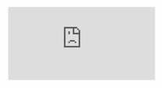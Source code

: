[![\ \subsubsection{Pinia store} \ A pinia store a globális változók használatára, illetve globális állapotkezelésre használatos, itt fogok olyan változókat és függvényeket definiálni, melyeket az alkalmazás számos komponensében alkalmazok. Ezzel elkerülhető a duplikálás, illetve segíti az alkalmazás betöltésekor párhuzamosan inicializálandó változók létrehozását, amelyekre csak bizonyos helyeken lesz szükség, ezzel csökkentve a töltőképernyők idejét és javítva a felhasználói élményt. \ \begin{itemize} \     \item Változók \     \begin{itemize} \         \item $language$: A $Language$ nevű enum típus segítségével számontartja az aktuálisan választott nyelvet. \         \item $languageDict$: Egy szótár típus, mely előre definiált változókból kiválasztja az aktuális nyelvnek megfelelőt és tárolja. \         \item $model$: A Pythonban létrehozott és betanított neuronhálót tartalmazza. \         \item $modelPath$: A betöltendő neuronháló modell elérési útvonala. \         \item $loading$: Igaz, ha egy párhuzamos folyamat még éppen fut. \         \item $hunFlag$: A magyar zászló képének elérési útvonala. \         \item $engFlag$: Az Egyesült Királyság zászlaja képének elérési útvonala. \         \item $actualFlag$: Az aktuális nyelvhez tartozó zászló képének elérési útvonala. \     \end{itemize} \     \item Függvények \     \begin{itemize} \         \item $initializeStore$: Aszinkron függvény, betölti a neuronháló modellt a $model$ változóba. \         \item $changeLanguage$: Megváltoztatja az aktuális nyelvet. \         \item $getLanguageDictItem$: Az adott paraméterhez tartozó szöveget kiszedi a $languageDict$ szótárból. \         \item $startLoading$ és $endLoading$: A $loading$ flaget szabályozzák. \     \end{itemize} \ \end{itemize} \  \ \subsubsection{usePlay} \ Úgynevezett composable függvény, amely olyan funkcionalitásokat foglal magába, melyeket több helyen is lehet alkalmazni, de nem globálisan, hanem mindig külön példányként. Ez a composable egy kapcsolatot teremt a $FreePlay.vue$, $NormalPlayGame.vue$ és a $DrawingPalette.vue$ komponensek között. Paraméterként a dependency injection elvnek megfelelően a $store$ változót kapja meg. \ \begin{itemize} \     \item Változók \     \begin{itemize} \         \item $predId$: Az aktuális becslés azonosítója. \         \item $prediction$: A $predId$ - hoz tartozó szöveges megjelenítése a $getNameById$ segítő függvény alkalmazásával. \         \item $drawingPalette$: A $DrawingPalette.vue$ komponens referenciája. \         \item $predict$: Elvégzi a becslést. \     \end{itemize} \ \end{itemize} \  \ \subsubsection{App.vue} \ Az alkalmazás fő komponense, jelen alkalmazásban csak egy $RouterView$ komponenst tartalmaz, ami az útvonal alapján dinamikusan fogja lerendelni az alkomponenseket. \  \ \subsubsection{ProfileCreator.vue} \ A $/profilecreator$ útvonalon érhető el, a felhasználó itt tudja megadni a felhasználónevét, majd tovább menni a következő oldalakra. Tartalmaz egy $InputText$ és egy $Button$ Primevue komponenset, előbbi egy bemeneti mezőt tartalmaz, ahova a felhasználó írni tud, utóbbi pedig elmenti a felhasználó által beírt nevet. Emellett tartalmaz egy zászlót, amellyel a nyelvet lehet átállítani. \ \begin{itemize} \     \item Változók \     \begin{itemize} \         \item $playerName$: Itt fog eltárolódni a felhasználó által beírt szöveg, össze van kötve az $InputText$ komponenssel. \         \item $valid$: Ez fogja jelezni, hogy a felhasználó érvényes nevet adott - e meg és lehet - e tovább navigálni. \         \item $isError$: Jelzi, hogy érvénytelen szöveg van megadva, különbség a $valid$ változó között, hogy ez csak akkor igaz, ha hiba van a szövegben. \         \item $store$: HIVATKOZÁS \     \end{itemize} \     \item Függvények \     \begin{itemize} \         \item $checkErrors$: Leellenőrzi, hogy érvényes nevet adott - e meg a felhasználó, ennek függvényében állítja be a $valid$ és $isError$ változókat. \         \item $submit$: Elmenti a $playerName$ változó tartalmát a böngésző localstorage tárhelyében, a $userNameToken$ változóban, illetve tovább navigál a következő oldalra, nézve, hogy a felhasználó teljesítette - e már az oktatást. \     \end{itemize} \ \end{itemize} \  \ \subsubsection{Tutorial.vue} \ Az oktató oldal komponense, az oktatás fő logikáját az $Owl.vue$ komponensben (HIVATKOZÁS) valósítottam meg, viszont itt a külső segítségek fognak megjelenni, mint például a $NavigationBar.vue$ (HIVATKOZÁS) és $DrawingPalette.vue$ (HIVATKOZÁS) komponensek, de itt lehet kihagyni is az oktatást egy gomb segítségével. \ \begin{itemize} \     \item Változók \     \begin{itemize} \         \item $owl$: Az $Owl.vue$ komponens referenciája. \         \item $store$: HIVATKOZÁS \     \end{itemize} \     \item Függvények \     \begin{itemize} \         \item $onEnd$: Az $owl$ változó $end$ eseményének kezelésére használatos függvény, amely elmenti a böngésző localstorage tárhelyében egy $tutorialDoneToken$ változóban, hogy a felhasználó teljesítette az oktatást, majd a kezdőlapra navigál. \     \end{itemize} \ \end{itemize} \  \ \subsubsection{Home.vue} \ Ez a komponens az alkalmazás kezdőoldalát teszi ki, amely csak navigálási célt szolgál. Tovább tudunk haladni a $FreePlay.vue$, $NormalPlay.vue$, illetve a $Tutorial.vue$ komponensek oldalára, illetve a nyelvet tudjuk változtatni. \  \ \subsubsection{Main.vue} \ A $FreePlay.vue$ és $NormalPlay.vue$ komponensek befoglaló komponense, egy $RouterView$ segítségével dinamikusan renderelődnek le, illetve a $NavigationBar.vue$ elemet mindkét komponenshez hozzácsatolja. Mindezek mellett, amennyiben a $store$ még nem fejezte be az inicializálást, akkor egy $ProgressSpinner$ Primevue komponens fog megjelenni, mint töltőképernyő. \  \ \subsubsection{NormalPlay.vue} \ A normál játék menüje, ahol a felhasználó beírhatja, hogy mennyi szót szeretne kapni a programtól a játék során. Egy $Dialog$ komponens magába foglalja a szám mezőt, illetve az elindító gombot. Amikor a játék befejeződött, ez a komponens fog kapni róla értesítést. \ \begin{itemize} \     \item Változók \     \begin{itemize} \         \item $inMenu$: Jelzi, hogy éppen a menüben van a felhasználó, vagy éppen a játékban. \         \item $categoryNumber$: A választott kategóriák száma. \     \end{itemize} \     \item Függvények \     \begin{itemize} \         \item $start$: Elindítja a játékot, ezzel az $inMenu$ változót hamisra kapcsolja. \         \item $onRestart$: A $NormalPlayGame.vue$ komponens $restart$ esemény kezelésére szolgáló függvény, mely újraindítja a játékot lehetőséget adva a kategóriák számának újboli megadására. \     \end{itemize} \ \end{itemize} \  \ \subsubsection{FreePlay.vue} \ A szabad játék komponense, ami csak a $DrawingPalette.vue$ rajzfelület komponenssel fog kommunikálni, illetve segítségül hívja a $usePlay$ composable függvényt, melyben minden szükséges funkcionalitás definiálva van, amely ennek a komponensnek a működéséhez szükséges. \  \ \subsubsection{Owl.vue} \ A $Tutorial.vue$ komponensben a bagoly szereplő beszédpanelét valósítja meg. Kettő publikus változóval és egy $end$ eseménnyel fog tudni kommunikálni a szülőkomponenssel az aktuális halad állapotával kapcsolatban. A beszédbuborék egy képre és egy szövegdobozra épül, amely a szöveg folyamatos "gepelését" szimulálja, így növelve az interaktivitást és a felhasználói élményt. \  \ \begin{itemize} \     \item Változók \     \begin{itemize} \         \item $texts$: A megjelenítendő szövegek tömbje. \         \item $typedText$: Az aktuálisan megjelenített szöveg, amely karakterről karakterre épül fel. \         \item $typingSpeed$: A szimulált gépelés sebessége (milliszekundum/karakter). \         \item $typingInterval$: Az időzítő az automatikus szövegírás szimulációjához. \         \item $textIndex$: Az aktuálisan megjelenítendő szöveg indexe a $texts$ tömbben. \         \item $actualFullText$: Az aktuálisan teljesen megjelenítendő szöveg. \         \item $chatBubble$: A beszédbuborék HTML elemének referenciája. \         \item $fullText$: Jelzi, hogy a jelenlegi szöveg teljes egészében megjelenítésre került-e. \         \item $displayActionBar$: Jelzi, hogy megjelenjen-e az akció sáv. \         \item $displayDrawingPalette$: Jelzi, hogy megjelenjen-e a rajzolófelület. \     \end{itemize} \     \item Függvények \     \begin{itemize} \         \item $typeText$: Kezdeményezi a szöveg "gépelését" az aktuális indexű szöveggel. \         \item $showFullText$: Azonnal megjeleníti a jelenlegi szöveg teljes tartalmát, megszakítva a fokozatos megjelenítést. \         \item $onClick$: Ha a teljes szöveg már megjelenítésre került, továbblép a következő szövegre, vagy ha még nem, akkor azonnal megjeleníti a teljes szöveget. \         \item $scrollToBottom$: A beszédbuborék tartalmának görgetése az aljára. \         \item $shouldScroll$: Eldönti, hogy szükséges-e a tartalom aljára görgetni. \     \end{itemize} \ \end{itemize} \  \ \subsubsection{NormalPlayGame.vue} \ \subsubsection{NavigationBar.vue} \ Ez a komponens a navigációs sávot valósítja meg, amely lehetővé teszi a felhasználók számára, hogy gyorsan és egyszerűen navigáljanak az alkalmazás különböző részei között. A navigációs sáv tartalmazza a felhasználó nevét, valamint a nyelvváltáshoz szükséges zászló ikont. A komponens a $Menubar$ Primevue komponenst használja az elemek megjelenítésére. A navigációs gombok mellett elérhető a szavak listája, ami egy párbeszédpanelt nyit meg, amely megjeleníti az elérhető kategóriákat. \ \begin{itemize} \     \item Változók \     \begin{itemize} \         \item $items$: A menüpontokat tartalmazó tömb, amely a navigációs sávban jelenik meg. Ez a tömb dinamikusan frissül a store állapotától függően. \         \item $isCategoriesDialogOpen$: Jelzi, hogy a kategóriák párbeszédpanelje meg van-e nyitva. \         \item $gridCols$: Meghatározza a kategóriák megjelenítéséhez használt grid oszlopainak számát a kijelző méretétől függően. \         \item $getUserName$: Kiolvassa a böngésző localstorage tárhelyéből a felhasználó megadott nevét. \     \end{itemize} \ \end{itemize} \ \subsubsection{DrawingPalette.vue} \ Ez a komponens egy rajztáblát valósít meg, amely lehetővé teszi a felhasználók számára, hogy rajzoljanak a képernyőn egy adott területen belül, illetve rajzeszközöket válasszanak egy $CustomDock.vue$ dokkoló panelből. \  \ \begin{itemize} \     \item Változók \     \begin{itemize} \         \item $canvas$: A rajztábla HTML canvas elemének referenciája. \         \item $ctx$: A canvas elem 2D rajzolási kontextusa. \         \item $drawing$: Jelzi, hogy a felhasználó éppen rajzol-e. \         \item $mode$: A rajzolási mód állapotát jelzi (igaz a rajzolásra, hamis a törlésre). \     \end{itemize} \     \item Függvények \     \begin{itemize} \         \item $predict$: Feldolgozza a $canvas$-ban készített rajzot, majd feldolgozza azt, amit a $store$-ban tárolt $model$ változónak átad, majd visszakapja a becslést. \         \item $clear$: Törli a rajztábla teljes tartalmát. \         \item $startDrawing$: A rajzolási folyamat kezdetét jelző függvény. \         \item $stopDrawing$: A rajzolási folyamat leállításához használt függvény. \         \item $draw$: Rajzolást végző függvény, amely követi az egér/érintés mozgását. \         \item $onModeChanged$: A rajzolási mód változásakor meghívódó függvény, amely lehetővé teszi a felhasználó számára, hogy váltson a rajzolás és a törlés között. \     \end{itemize} \ \end{itemize} \  \ \subsubsection{CustomDock.vue} \  \ \subsection{Neuronháló tesztelés DNF} \  \ \subsection{Webes felület tesztelés DNF}](<https://latex.codecogs.com/svg.latex?%5C%5C%20%5Csubsubsection%7BPinia%20store%7D%20%5C%5C%20A%20pinia%20store%20a%20glob%C3%A1lis%20v%C3%A1ltoz%C3%B3k%20haszn%C3%A1lat%C3%A1ra%2C%20illetve%20glob%C3%A1lis%20%C3%A1llapotkezel%C3%A9sre%20haszn%C3%A1latos%2C%20itt%20fogok%20olyan%20v%C3%A1ltoz%C3%B3kat%20%C3%A9s%20f%C3%BCggv%C3%A9nyeket%20defini%C3%A1lni%2C%20melyeket%20az%20alkalmaz%C3%A1s%20sz%C3%A1mos%20komponens%C3%A9ben%20alkalmazok.%20Ezzel%20elker%C3%BClhet%C5%91%20a%20duplik%C3%A1l%C3%A1s%2C%20illetve%20seg%C3%ADti%20az%20alkalmaz%C3%A1s%20bet%C3%B6lt%C3%A9sekor%20p%C3%A1rhuzamosan%20inicializ%C3%A1land%C3%B3%20v%C3%A1ltoz%C3%B3k%20l%C3%A9trehoz%C3%A1s%C3%A1t%2C%20amelyekre%20csak%20bizonyos%20helyeken%20lesz%20sz%C3%BCks%C3%A9g%2C%20ezzel%20cs%C3%B6kkentve%20a%20t%C3%B6lt%C5%91k%C3%A9perny%C5%91k%20idej%C3%A9t%20%C3%A9s%20jav%C3%ADtva%20a%20felhaszn%C3%A1l%C3%B3i%20%C3%A9lm%C3%A9nyt.%20%5C%5C%20%5Cbegin%7Bitemize%7D%20%5C%5C%20%20%20%20%20%5Citem%20V%C3%A1ltoz%C3%B3k%20%5C%5C%20%20%20%20%20%5Cbegin%7Bitemize%7D%20%5C%5C%20%20%20%20%20%20%20%20%20%5Citem%20%24language%24%3A%20A%20%24Language%24%20nev%C5%B1%20enum%20t%C3%ADpus%20seg%C3%ADts%C3%A9g%C3%A9vel%20sz%C3%A1montartja%20az%20aktu%C3%A1lisan%20v%C3%A1lasztott%20nyelvet.%20%5C%5C%20%20%20%20%20%20%20%20%20%5Citem%20%24languageDict%24%3A%20Egy%20sz%C3%B3t%C3%A1r%20t%C3%ADpus%2C%20mely%20el%C5%91re%20defini%C3%A1lt%20v%C3%A1ltoz%C3%B3kb%C3%B3l%20kiv%C3%A1lasztja%20az%20aktu%C3%A1lis%20nyelvnek%20megfelel%C5%91t%20%C3%A9s%20t%C3%A1rolja.%20%5C%5C%20%20%20%20%20%20%20%20%20%5Citem%20%24model%24%3A%20A%20Pythonban%20l%C3%A9trehozott%20%C3%A9s%20betan%C3%ADtott%20neuronh%C3%A1l%C3%B3t%20tartalmazza.%20%5C%5C%20%20%20%20%20%20%20%20%20%5Citem%20%24modelPath%24%3A%20A%20bet%C3%B6ltend%C5%91%20neuronh%C3%A1l%C3%B3%20modell%20el%C3%A9r%C3%A9si%20%C3%BAtvonala.%20%5C%5C%20%20%20%20%20%20%20%20%20%5Citem%20%24loading%24%3A%20Igaz%2C%20ha%20egy%20p%C3%A1rhuzamos%20folyamat%20m%C3%A9g%20%C3%A9ppen%20fut.%20%5C%5C%20%20%20%20%20%20%20%20%20%5Citem%20%24hunFlag%24%3A%20A%20magyar%20z%C3%A1szl%C3%B3%20k%C3%A9p%C3%A9nek%20el%C3%A9r%C3%A9si%20%C3%BAtvonala.%20%5C%5C%20%20%20%20%20%20%20%20%20%5Citem%20%24engFlag%24%3A%20Az%20Egyes%C3%BClt%20Kir%C3%A1lys%C3%A1g%20z%C3%A1szlaja%20k%C3%A9p%C3%A9nek%20el%C3%A9r%C3%A9si%20%C3%BAtvonala.%20%5C%5C%20%20%20%20%20%20%20%20%20%5Citem%20%24actualFlag%24%3A%20Az%20aktu%C3%A1lis%20nyelvhez%20tartoz%C3%B3%20z%C3%A1szl%C3%B3%20k%C3%A9p%C3%A9nek%20el%C3%A9r%C3%A9si%20%C3%BAtvonala.%20%5C%5C%20%20%20%20%20%5Cend%7Bitemize%7D%20%5C%5C%20%20%20%20%20%5Citem%20F%C3%BCggv%C3%A9nyek%20%5C%5C%20%20%20%20%20%5Cbegin%7Bitemize%7D%20%5C%5C%20%20%20%20%20%20%20%20%20%5Citem%20%24initializeStore%24%3A%20Aszinkron%20f%C3%BCggv%C3%A9ny%2C%20bet%C3%B6lti%20a%20neuronh%C3%A1l%C3%B3%20modellt%20a%20%24model%24%20v%C3%A1ltoz%C3%B3ba.%20%5C%5C%20%20%20%20%20%20%20%20%20%5Citem%20%24changeLanguage%24%3A%20Megv%C3%A1ltoztatja%20az%20aktu%C3%A1lis%20nyelvet.%20%5C%5C%20%20%20%20%20%20%20%20%20%5Citem%20%24getLanguageDictItem%24%3A%20Az%20adott%20param%C3%A9terhez%20tartoz%C3%B3%20sz%C3%B6veget%20kiszedi%20a%20%24languageDict%24%20sz%C3%B3t%C3%A1rb%C3%B3l.%20%5C%5C%20%20%20%20%20%20%20%20%20%5Citem%20%24startLoading%24%20%C3%A9s%20%24endLoading%24%3A%20A%20%24loading%24%20flaget%20szab%C3%A1lyozz%C3%A1k.%20%5C%5C%20%20%20%20%20%5Cend%7Bitemize%7D%20%5C%5C%20%5Cend%7Bitemize%7D%20%5C%5C%20%20%5C%5C%20%5Csubsubsection%7BusePlay%7D%20%5C%5C%20%C3%9Agynevezett%20composable%20f%C3%BCggv%C3%A9ny%2C%20amely%20olyan%20funkcionalit%C3%A1sokat%20foglal%20mag%C3%A1ba%2C%20melyeket%20t%C3%B6bb%20helyen%20is%20lehet%20alkalmazni%2C%20de%20nem%20glob%C3%A1lisan%2C%20hanem%20mindig%20k%C3%BCl%C3%B6n%20p%C3%A9ld%C3%A1nyk%C3%A9nt.%20Ez%20a%20composable%20egy%20kapcsolatot%20teremt%20a%20%24FreePlay.vue%24%2C%20%24NormalPlayGame.vue%24%20%C3%A9s%20a%20%24DrawingPalette.vue%24%20komponensek%20k%C3%B6z%C3%B6tt.%20Param%C3%A9terk%C3%A9nt%20a%20dependency%20injection%20elvnek%20megfelel%C5%91en%20a%20%24store%24%20v%C3%A1ltoz%C3%B3t%20kapja%20meg.%20%5C%5C%20%5Cbegin%7Bitemize%7D%20%5C%5C%20%20%20%20%20%5Citem%20V%C3%A1ltoz%C3%B3k%20%5C%5C%20%20%20%20%20%5Cbegin%7Bitemize%7D%20%5C%5C%20%20%20%20%20%20%20%20%20%5Citem%20%24predId%24%3A%20Az%20aktu%C3%A1lis%20becsl%C3%A9s%20azonos%C3%ADt%C3%B3ja.%20%5C%5C%20%20%20%20%20%20%20%20%20%5Citem%20%24prediction%24%3A%20A%20%24predId%24%20-%20hoz%20tartoz%C3%B3%20sz%C3%B6veges%20megjelen%C3%ADt%C3%A9se%20a%20%24getNameById%24%20seg%C3%ADt%C5%91%20f%C3%BCggv%C3%A9ny%20alkalmaz%C3%A1s%C3%A1val.%20%5C%5C%20%20%20%20%20%20%20%20%20%5Citem%20%24drawingPalette%24%3A%20A%20%24DrawingPalette.vue%24%20komponens%20referenci%C3%A1ja.%20%5C%5C%20%20%20%20%20%20%20%20%20%5Citem%20%24predict%24%3A%20Elv%C3%A9gzi%20a%20becsl%C3%A9st.%20%5C%5C%20%20%20%20%20%5Cend%7Bitemize%7D%20%5C%5C%20%5Cend%7Bitemize%7D%20%5C%5C%20%20%5C%5C%20%5Csubsubsection%7BApp.vue%7D%20%5C%5C%20Az%20alkalmaz%C3%A1s%20f%C5%91%20komponense%2C%20jelen%20alkalmaz%C3%A1sban%20csak%20egy%20%24RouterView%24%20komponenst%20tartalmaz%2C%20ami%20az%20%C3%BAtvonal%20alapj%C3%A1n%20dinamikusan%20fogja%20lerendelni%20az%20alkomponenseket.%20%5C%5C%20%20%5C%5C%20%5Csubsubsection%7BProfileCreator.vue%7D%20%5C%5C%20A%20%24%2Fprofilecreator%24%20%C3%BAtvonalon%20%C3%A9rhet%C5%91%20el%2C%20a%20felhaszn%C3%A1l%C3%B3%20itt%20tudja%20megadni%20a%20felhaszn%C3%A1l%C3%B3nev%C3%A9t%2C%20majd%20tov%C3%A1bb%20menni%20a%20k%C3%B6vetkez%C5%91%20oldalakra.%20Tartalmaz%20egy%20%24InputText%24%20%C3%A9s%20egy%20%24Button%24%20Primevue%20komponenset%2C%20el%C5%91bbi%20egy%20bemeneti%20mez%C5%91t%20tartalmaz%2C%20ahova%20a%20felhaszn%C3%A1l%C3%B3%20%C3%ADrni%20tud%2C%20ut%C3%B3bbi%20pedig%20elmenti%20a%20felhaszn%C3%A1l%C3%B3%20%C3%A1ltal%20be%C3%ADrt%20nevet.%20Emellett%20tartalmaz%20egy%20z%C3%A1szl%C3%B3t%2C%20amellyel%20a%20nyelvet%20lehet%20%C3%A1t%C3%A1ll%C3%ADtani.%20%5C%5C%20%5Cbegin%7Bitemize%7D%20%5C%5C%20%20%20%20%20%5Citem%20V%C3%A1ltoz%C3%B3k%20%5C%5C%20%20%20%20%20%5Cbegin%7Bitemize%7D%20%5C%5C%20%20%20%20%20%20%20%20%20%5Citem%20%24playerName%24%3A%20Itt%20fog%20elt%C3%A1rol%C3%B3dni%20a%20felhaszn%C3%A1l%C3%B3%20%C3%A1ltal%20be%C3%ADrt%20sz%C3%B6veg%2C%20%C3%B6ssze%20van%20k%C3%B6tve%20az%20%24InputText%24%20komponenssel.%20%5C%5C%20%20%20%20%20%20%20%20%20%5Citem%20%24valid%24%3A%20Ez%20fogja%20jelezni%2C%20hogy%20a%20felhaszn%C3%A1l%C3%B3%20%C3%A9rv%C3%A9nyes%20nevet%20adott%20-%20e%20meg%20%C3%A9s%20lehet%20-%20e%20tov%C3%A1bb%20navig%C3%A1lni.%20%5C%5C%20%20%20%20%20%20%20%20%20%5Citem%20%24isError%24%3A%20Jelzi%2C%20hogy%20%C3%A9rv%C3%A9nytelen%20sz%C3%B6veg%20van%20megadva%2C%20k%C3%BCl%C3%B6nbs%C3%A9g%20a%20%24valid%24%20v%C3%A1ltoz%C3%B3%20k%C3%B6z%C3%B6tt%2C%20hogy%20ez%20csak%20akkor%20igaz%2C%20ha%20hiba%20van%20a%20sz%C3%B6vegben.%20%5C%5C%20%20%20%20%20%20%20%20%20%5Citem%20%24store%24%3A%20HIVATKOZ%C3%81S%20%5C%5C%20%20%20%20%20%5Cend%7Bitemize%7D%20%5C%5C%20%20%20%20%20%5Citem%20F%C3%BCggv%C3%A9nyek%20%5C%5C%20%20%20%20%20%5Cbegin%7Bitemize%7D%20%5C%5C%20%20%20%20%20%20%20%20%20%5Citem%20%24checkErrors%24%3A%20Leellen%C5%91rzi%2C%20hogy%20%C3%A9rv%C3%A9nyes%20nevet%20adott%20-%20e%20meg%20a%20felhaszn%C3%A1l%C3%B3%2C%20ennek%20f%C3%BCggv%C3%A9ny%C3%A9ben%20%C3%A1ll%C3%ADtja%20be%20a%20%24valid%24%20%C3%A9s%20%24isError%24%20v%C3%A1ltoz%C3%B3kat.%20%5C%5C%20%20%20%20%20%20%20%20%20%5Citem%20%24submit%24%3A%20Elmenti%20a%20%24playerName%24%20v%C3%A1ltoz%C3%B3%20tartalm%C3%A1t%20a%20b%C3%B6ng%C3%A9sz%C5%91%20localstorage%20t%C3%A1rhely%C3%A9ben%2C%20a%20%24userNameToken%24%20v%C3%A1ltoz%C3%B3ban%2C%20illetve%20tov%C3%A1bb%20navig%C3%A1l%20a%20k%C3%B6vetkez%C5%91%20oldalra%2C%20n%C3%A9zve%2C%20hogy%20a%20felhaszn%C3%A1l%C3%B3%20teljes%C3%ADtette%20-%20e%20m%C3%A1r%20az%20oktat%C3%A1st.%20%5C%5C%20%20%20%20%20%5Cend%7Bitemize%7D%20%5C%5C%20%5Cend%7Bitemize%7D%20%5C%5C%20%20%5C%5C%20%5Csubsubsection%7BTutorial.vue%7D%20%5C%5C%20Az%20oktat%C3%B3%20oldal%20komponense%2C%20az%20oktat%C3%A1s%20f%C5%91%20logik%C3%A1j%C3%A1t%20az%20%24Owl.vue%24%20komponensben%20(HIVATKOZ%C3%81S)%20val%C3%B3s%C3%ADtottam%20meg%2C%20viszont%20itt%20a%20k%C3%BCls%C5%91%20seg%C3%ADts%C3%A9gek%20fognak%20megjelenni%2C%20mint%20p%C3%A9ld%C3%A1ul%20a%20%24NavigationBar.vue%24%20(HIVATKOZ%C3%81S)%20%C3%A9s%20%24DrawingPalette.vue%24%20(HIVATKOZ%C3%81S)%20komponensek%2C%20de%20itt%20lehet%20kihagyni%20is%20az%20oktat%C3%A1st%20egy%20gomb%20seg%C3%ADts%C3%A9g%C3%A9vel.%20%5C%5C%20%5Cbegin%7Bitemize%7D%20%5C%5C%20%20%20%20%20%5Citem%20V%C3%A1ltoz%C3%B3k%20%5C%5C%20%20%20%20%20%5Cbegin%7Bitemize%7D%20%5C%5C%20%20%20%20%20%20%20%20%20%5Citem%20%24owl%24%3A%20Az%20%24Owl.vue%24%20komponens%20referenci%C3%A1ja.%20%5C%5C%20%20%20%20%20%20%20%20%20%5Citem%20%24store%24%3A%20HIVATKOZ%C3%81S%20%5C%5C%20%20%20%20%20%5Cend%7Bitemize%7D%20%5C%5C%20%20%20%20%20%5Citem%20F%C3%BCggv%C3%A9nyek%20%5C%5C%20%20%20%20%20%5Cbegin%7Bitemize%7D%20%5C%5C%20%20%20%20%20%20%20%20%20%5Citem%20%24onEnd%24%3A%20Az%20%24owl%24%20v%C3%A1ltoz%C3%B3%20%24end%24%20esem%C3%A9ny%C3%A9nek%20kezel%C3%A9s%C3%A9re%20haszn%C3%A1latos%20f%C3%BCggv%C3%A9ny%2C%20amely%20elmenti%20a%20b%C3%B6ng%C3%A9sz%C5%91%20localstorage%20t%C3%A1rhely%C3%A9ben%20egy%20%24tutorialDoneToken%24%20v%C3%A1ltoz%C3%B3ban%2C%20hogy%20a%20felhaszn%C3%A1l%C3%B3%20teljes%C3%ADtette%20az%20oktat%C3%A1st%2C%20majd%20a%20kezd%C5%91lapra%20navig%C3%A1l.%20%5C%5C%20%20%20%20%20%5Cend%7Bitemize%7D%20%5C%5C%20%5Cend%7Bitemize%7D%20%5C%5C%20%20%5C%5C%20%5Csubsubsection%7BHome.vue%7D%20%5C%5C%20Ez%20a%20komponens%20az%20alkalmaz%C3%A1s%20kezd%C5%91oldal%C3%A1t%20teszi%20ki%2C%20amely%20csak%20navig%C3%A1l%C3%A1si%20c%C3%A9lt%20szolg%C3%A1l.%20Tov%C3%A1bb%20tudunk%20haladni%20a%20%24FreePlay.vue%24%2C%20%24NormalPlay.vue%24%2C%20illetve%20a%20%24Tutorial.vue%24%20komponensek%20oldal%C3%A1ra%2C%20illetve%20a%20nyelvet%20tudjuk%20v%C3%A1ltoztatni.%20%5C%5C%20%20%5C%5C%20%5Csubsubsection%7BMain.vue%7D%20%5C%5C%20A%20%24FreePlay.vue%24%20%C3%A9s%20%24NormalPlay.vue%24%20komponensek%20befoglal%C3%B3%20komponense%2C%20egy%20%24RouterView%24%20seg%C3%ADts%C3%A9g%C3%A9vel%20dinamikusan%20renderel%C5%91dnek%20le%2C%20illetve%20a%20%24NavigationBar.vue%24%20elemet%20mindk%C3%A9t%20komponenshez%20hozz%C3%A1csatolja.%20Mindezek%20mellett%2C%20amennyiben%20a%20%24store%24%20m%C3%A9g%20nem%20fejezte%20be%20az%20inicializ%C3%A1l%C3%A1st%2C%20akkor%20egy%20%24ProgressSpinner%24%20Primevue%20komponens%20fog%20megjelenni%2C%20mint%20t%C3%B6lt%C5%91k%C3%A9perny%C5%91.%20%5C%5C%20%20%5C%5C%20%5Csubsubsection%7BNormalPlay.vue%7D%20%5C%5C%20A%20norm%C3%A1l%20j%C3%A1t%C3%A9k%20men%C3%BCje%2C%20ahol%20a%20felhaszn%C3%A1l%C3%B3%20be%C3%ADrhatja%2C%20hogy%20mennyi%20sz%C3%B3t%20szeretne%20kapni%20a%20programt%C3%B3l%20a%20j%C3%A1t%C3%A9k%20sor%C3%A1n.%20Egy%20%24Dialog%24%20komponens%20mag%C3%A1ba%20foglalja%20a%20sz%C3%A1m%20mez%C5%91t%2C%20illetve%20az%20elind%C3%ADt%C3%B3%20gombot.%20Amikor%20a%20j%C3%A1t%C3%A9k%20befejez%C5%91d%C3%B6tt%2C%20ez%20a%20komponens%20fog%20kapni%20r%C3%B3la%20%C3%A9rtes%C3%ADt%C3%A9st.%20%5C%5C%20%5Cbegin%7Bitemize%7D%20%5C%5C%20%20%20%20%20%5Citem%20V%C3%A1ltoz%C3%B3k%20%5C%5C%20%20%20%20%20%5Cbegin%7Bitemize%7D%20%5C%5C%20%20%20%20%20%20%20%20%20%5Citem%20%24inMenu%24%3A%20Jelzi%2C%20hogy%20%C3%A9ppen%20a%20men%C3%BCben%20van%20a%20felhaszn%C3%A1l%C3%B3%2C%20vagy%20%C3%A9ppen%20a%20j%C3%A1t%C3%A9kban.%20%5C%5C%20%20%20%20%20%20%20%20%20%5Citem%20%24categoryNumber%24%3A%20A%20v%C3%A1lasztott%20kateg%C3%B3ri%C3%A1k%20sz%C3%A1ma.%20%5C%5C%20%20%20%20%20%5Cend%7Bitemize%7D%20%5C%5C%20%20%20%20%20%5Citem%20F%C3%BCggv%C3%A9nyek%20%5C%5C%20%20%20%20%20%5Cbegin%7Bitemize%7D%20%5C%5C%20%20%20%20%20%20%20%20%20%5Citem%20%24start%24%3A%20Elind%C3%ADtja%20a%20j%C3%A1t%C3%A9kot%2C%20ezzel%20az%20%24inMenu%24%20v%C3%A1ltoz%C3%B3t%20hamisra%20kapcsolja.%20%5C%5C%20%20%20%20%20%20%20%20%20%5Citem%20%24onRestart%24%3A%20A%20%24NormalPlayGame.vue%24%20komponens%20%24restart%24%20esem%C3%A9ny%20kezel%C3%A9s%C3%A9re%20szolg%C3%A1l%C3%B3%20f%C3%BCggv%C3%A9ny%2C%20mely%20%C3%BAjraind%C3%ADtja%20a%20j%C3%A1t%C3%A9kot%20lehet%C5%91s%C3%A9get%20adva%20a%20kateg%C3%B3ri%C3%A1k%20sz%C3%A1m%C3%A1nak%20%C3%BAjboli%20megad%C3%A1s%C3%A1ra.%20%5C%5C%20%20%20%20%20%5Cend%7Bitemize%7D%20%5C%5C%20%5Cend%7Bitemize%7D%20%5C%5C%20%20%5C%5C%20%5Csubsubsection%7BFreePlay.vue%7D%20%5C%5C%20A%20szabad%20j%C3%A1t%C3%A9k%20komponense%2C%20ami%20csak%20a%20%24DrawingPalette.vue%24%20rajzfel%C3%BClet%20komponenssel%20fog%20kommunik%C3%A1lni%2C%20illetve%20seg%C3%ADts%C3%A9g%C3%BCl%20h%C3%ADvja%20a%20%24usePlay%24%20composable%20f%C3%BCggv%C3%A9nyt%2C%20melyben%20minden%20sz%C3%BCks%C3%A9ges%20funkcionalit%C3%A1s%20defini%C3%A1lva%20van%2C%20amely%20ennek%20a%20komponensnek%20a%20m%C5%B1k%C3%B6d%C3%A9s%C3%A9hez%20sz%C3%BCks%C3%A9ges.%20%5C%5C%20%20%5C%5C%20%5Csubsubsection%7BOwl.vue%7D%20%5C%5C%20A%20%24Tutorial.vue%24%20komponensben%20a%20bagoly%20szerepl%C5%91%20besz%C3%A9dpanel%C3%A9t%20val%C3%B3s%C3%ADtja%20meg.%20Kett%C5%91%20publikus%20v%C3%A1ltoz%C3%B3val%20%C3%A9s%20egy%20%24end%24%20esem%C3%A9nnyel%20fog%20tudni%20kommunik%C3%A1lni%20a%20sz%C3%BCl%C5%91komponenssel%20az%20aktu%C3%A1lis%20halad%20%C3%A1llapot%C3%A1val%20kapcsolatban.%20A%20besz%C3%A9dbubor%C3%A9k%20egy%20k%C3%A9pre%20%C3%A9s%20egy%20sz%C3%B6vegdobozra%20%C3%A9p%C3%BCl%2C%20amely%20a%20sz%C3%B6veg%20folyamatos%20%22gepel%C3%A9s%C3%A9t%22%20szimul%C3%A1lja%2C%20%C3%ADgy%20n%C3%B6velve%20az%20interaktivit%C3%A1st%20%C3%A9s%20a%20felhaszn%C3%A1l%C3%B3i%20%C3%A9lm%C3%A9nyt.%20%5C%5C%20%20%5C%5C%20%5Cbegin%7Bitemize%7D%20%5C%5C%20%20%20%20%20%5Citem%20V%C3%A1ltoz%C3%B3k%20%5C%5C%20%20%20%20%20%5Cbegin%7Bitemize%7D%20%5C%5C%20%20%20%20%20%20%20%20%20%5Citem%20%24texts%24%3A%20A%20megjelen%C3%ADtend%C5%91%20sz%C3%B6vegek%20t%C3%B6mbje.%20%5C%5C%20%20%20%20%20%20%20%20%20%5Citem%20%24typedText%24%3A%20Az%20aktu%C3%A1lisan%20megjelen%C3%ADtett%20sz%C3%B6veg%2C%20amely%20karakterr%C5%91l%20karakterre%20%C3%A9p%C3%BCl%20fel.%20%5C%5C%20%20%20%20%20%20%20%20%20%5Citem%20%24typingSpeed%24%3A%20A%20szimul%C3%A1lt%20g%C3%A9pel%C3%A9s%20sebess%C3%A9ge%20(milliszekundum%2Fkarakter).%20%5C%5C%20%20%20%20%20%20%20%20%20%5Citem%20%24typingInterval%24%3A%20Az%20id%C5%91z%C3%ADt%C5%91%20az%20automatikus%20sz%C3%B6veg%C3%ADr%C3%A1s%20szimul%C3%A1ci%C3%B3j%C3%A1hoz.%20%5C%5C%20%20%20%20%20%20%20%20%20%5Citem%20%24textIndex%24%3A%20Az%20aktu%C3%A1lisan%20megjelen%C3%ADtend%C5%91%20sz%C3%B6veg%20indexe%20a%20%24texts%24%20t%C3%B6mbben.%20%5C%5C%20%20%20%20%20%20%20%20%20%5Citem%20%24actualFullText%24%3A%20Az%20aktu%C3%A1lisan%20teljesen%20megjelen%C3%ADtend%C5%91%20sz%C3%B6veg.%20%5C%5C%20%20%20%20%20%20%20%20%20%5Citem%20%24chatBubble%24%3A%20A%20besz%C3%A9dbubor%C3%A9k%20HTML%20elem%C3%A9nek%20referenci%C3%A1ja.%20%5C%5C%20%20%20%20%20%20%20%20%20%5Citem%20%24fullText%24%3A%20Jelzi%2C%20hogy%20a%20jelenlegi%20sz%C3%B6veg%20teljes%20eg%C3%A9sz%C3%A9ben%20megjelen%C3%ADt%C3%A9sre%20ker%C3%BClt-e.%20%5C%5C%20%20%20%20%20%20%20%20%20%5Citem%20%24displayActionBar%24%3A%20Jelzi%2C%20hogy%20megjelenjen-e%20az%20akci%C3%B3%20s%C3%A1v.%20%5C%5C%20%20%20%20%20%20%20%20%20%5Citem%20%24displayDrawingPalette%24%3A%20Jelzi%2C%20hogy%20megjelenjen-e%20a%20rajzol%C3%B3fel%C3%BClet.%20%5C%5C%20%20%20%20%20%5Cend%7Bitemize%7D%20%5C%5C%20%20%20%20%20%5Citem%20F%C3%BCggv%C3%A9nyek%20%5C%5C%20%20%20%20%20%5Cbegin%7Bitemize%7D%20%5C%5C%20%20%20%20%20%20%20%20%20%5Citem%20%24typeText%24%3A%20Kezdem%C3%A9nyezi%20a%20sz%C3%B6veg%20%22g%C3%A9pel%C3%A9s%C3%A9t%22%20az%20aktu%C3%A1lis%20index%C5%B1%20sz%C3%B6veggel.%20%5C%5C%20%20%20%20%20%20%20%20%20%5Citem%20%24showFullText%24%3A%20Azonnal%20megjelen%C3%ADti%20a%20jelenlegi%20sz%C3%B6veg%20teljes%20tartalm%C3%A1t%2C%20megszak%C3%ADtva%20a%20fokozatos%20megjelen%C3%ADt%C3%A9st.%20%5C%5C%20%20%20%20%20%20%20%20%20%5Citem%20%24onClick%24%3A%20Ha%20a%20teljes%20sz%C3%B6veg%20m%C3%A1r%20megjelen%C3%ADt%C3%A9sre%20ker%C3%BClt%2C%20tov%C3%A1bbl%C3%A9p%20a%20k%C3%B6vetkez%C5%91%20sz%C3%B6vegre%2C%20vagy%20ha%20m%C3%A9g%20nem%2C%20akkor%20azonnal%20megjelen%C3%ADti%20a%20teljes%20sz%C3%B6veget.%20%5C%5C%20%20%20%20%20%20%20%20%20%5Citem%20%24scrollToBottom%24%3A%20A%20besz%C3%A9dbubor%C3%A9k%20tartalm%C3%A1nak%20g%C3%B6rget%C3%A9se%20az%20alj%C3%A1ra.%20%5C%5C%20%20%20%20%20%20%20%20%20%5Citem%20%24shouldScroll%24%3A%20Eld%C3%B6nti%2C%20hogy%20sz%C3%BCks%C3%A9ges-e%20a%20tartalom%20alj%C3%A1ra%20g%C3%B6rgetni.%20%5C%5C%20%20%20%20%20%5Cend%7Bitemize%7D%20%5C%5C%20%5Cend%7Bitemize%7D%20%5C%5C%20%20%5C%5C%20%5Csubsubsection%7BNormalPlayGame.vue%7D%20%5C%5C%20%5Csubsubsection%7BNavigationBar.vue%7D%20%5C%5C%20Ez%20a%20komponens%20a%20navig%C3%A1ci%C3%B3s%20s%C3%A1vot%20val%C3%B3s%C3%ADtja%20meg%2C%20amely%20lehet%C5%91v%C3%A9%20teszi%20a%20felhaszn%C3%A1l%C3%B3k%20sz%C3%A1m%C3%A1ra%2C%20hogy%20gyorsan%20%C3%A9s%20egyszer%C5%B1en%20navig%C3%A1ljanak%20az%20alkalmaz%C3%A1s%20k%C3%BCl%C3%B6nb%C3%B6z%C5%91%20r%C3%A9szei%20k%C3%B6z%C3%B6tt.%20A%20navig%C3%A1ci%C3%B3s%20s%C3%A1v%20tartalmazza%20a%20felhaszn%C3%A1l%C3%B3%20nev%C3%A9t%2C%20valamint%20a%20nyelvv%C3%A1lt%C3%A1shoz%20sz%C3%BCks%C3%A9ges%20z%C3%A1szl%C3%B3%20ikont.%20A%20komponens%20a%20%24Menubar%24%20Primevue%20komponenst%20haszn%C3%A1lja%20az%20elemek%20megjelen%C3%ADt%C3%A9s%C3%A9re.%20A%20navig%C3%A1ci%C3%B3s%20gombok%20mellett%20el%C3%A9rhet%C5%91%20a%20szavak%20list%C3%A1ja%2C%20ami%20egy%20p%C3%A1rbesz%C3%A9dpanelt%20nyit%20meg%2C%20amely%20megjelen%C3%ADti%20az%20el%C3%A9rhet%C5%91%20kateg%C3%B3ri%C3%A1kat.%20%5C%5C%20%5Cbegin%7Bitemize%7D%20%5C%5C%20%20%20%20%20%5Citem%20V%C3%A1ltoz%C3%B3k%20%5C%5C%20%20%20%20%20%5Cbegin%7Bitemize%7D%20%5C%5C%20%20%20%20%20%20%20%20%20%5Citem%20%24items%24%3A%20A%20men%C3%BCpontokat%20tartalmaz%C3%B3%20t%C3%B6mb%2C%20amely%20a%20navig%C3%A1ci%C3%B3s%20s%C3%A1vban%20jelenik%20meg.%20Ez%20a%20t%C3%B6mb%20dinamikusan%20friss%C3%BCl%20a%20store%20%C3%A1llapot%C3%A1t%C3%B3l%20f%C3%BCgg%C5%91en.%20%5C%5C%20%20%20%20%20%20%20%20%20%5Citem%20%24isCategoriesDialogOpen%24%3A%20Jelzi%2C%20hogy%20a%20kateg%C3%B3ri%C3%A1k%20p%C3%A1rbesz%C3%A9dpanelje%20meg%20van-e%20nyitva.%20%5C%5C%20%20%20%20%20%20%20%20%20%5Citem%20%24gridCols%24%3A%20Meghat%C3%A1rozza%20a%20kateg%C3%B3ri%C3%A1k%20megjelen%C3%ADt%C3%A9s%C3%A9hez%20haszn%C3%A1lt%20grid%20oszlopainak%20sz%C3%A1m%C3%A1t%20a%20kijelz%C5%91%20m%C3%A9ret%C3%A9t%C5%91l%20f%C3%BCgg%C5%91en.%20%5C%5C%20%20%20%20%20%20%20%20%20%5Citem%20%24getUserName%24%3A%20Kiolvassa%20a%20b%C3%B6ng%C3%A9sz%C5%91%20localstorage%20t%C3%A1rhely%C3%A9b%C5%91l%20a%20felhaszn%C3%A1l%C3%B3%20megadott%20nev%C3%A9t.%20%5C%5C%20%20%20%20%20%5Cend%7Bitemize%7D%20%5C%5C%20%5Cend%7Bitemize%7D%20%5C%5C%20%5Csubsubsection%7BDrawingPalette.vue%7D%20%5C%5C%20Ez%20a%20komponens%20egy%20rajzt%C3%A1bl%C3%A1t%20val%C3%B3s%C3%ADt%20meg%2C%20amely%20lehet%C5%91v%C3%A9%20teszi%20a%20felhaszn%C3%A1l%C3%B3k%20sz%C3%A1m%C3%A1ra%2C%20hogy%20rajzoljanak%20a%20k%C3%A9perny%C5%91n%20egy%20adott%20ter%C3%BCleten%20bel%C3%BCl%2C%20illetve%20rajzeszk%C3%B6z%C3%B6ket%20v%C3%A1lasszanak%20egy%20%24CustomDock.vue%24%20dokkol%C3%B3%20panelb%C5%91l.%20%5C%5C%20%20%5C%5C%20%5Cbegin%7Bitemize%7D%20%5C%5C%20%20%20%20%20%5Citem%20V%C3%A1ltoz%C3%B3k%20%5C%5C%20%20%20%20%20%5Cbegin%7Bitemize%7D%20%5C%5C%20%20%20%20%20%20%20%20%20%5Citem%20%24canvas%24%3A%20A%20rajzt%C3%A1bla%20HTML%20canvas%20elem%C3%A9nek%20referenci%C3%A1ja.%20%5C%5C%20%20%20%20%20%20%20%20%20%5Citem%20%24ctx%24%3A%20A%20canvas%20elem%202D%20rajzol%C3%A1si%20kontextusa.%20%5C%5C%20%20%20%20%20%20%20%20%20%5Citem%20%24drawing%24%3A%20Jelzi%2C%20hogy%20a%20felhaszn%C3%A1l%C3%B3%20%C3%A9ppen%20rajzol-e.%20%5C%5C%20%20%20%20%20%20%20%20%20%5Citem%20%24mode%24%3A%20A%20rajzol%C3%A1si%20m%C3%B3d%20%C3%A1llapot%C3%A1t%20jelzi%20(igaz%20a%20rajzol%C3%A1sra%2C%20hamis%20a%20t%C3%B6rl%C3%A9sre).%20%5C%5C%20%20%20%20%20%5Cend%7Bitemize%7D%20%5C%5C%20%20%20%20%20%5Citem%20F%C3%BCggv%C3%A9nyek%20%5C%5C%20%20%20%20%20%5Cbegin%7Bitemize%7D%20%5C%5C%20%20%20%20%20%20%20%20%20%5Citem%20%24predict%24%3A%20Feldolgozza%20a%20%24canvas%24-ban%20k%C3%A9sz%C3%ADtett%20rajzot%2C%20majd%20feldolgozza%20azt%2C%20amit%20a%20%24store%24-ban%20t%C3%A1rolt%20%24model%24%20v%C3%A1ltoz%C3%B3nak%20%C3%A1tad%2C%20majd%20visszakapja%20a%20becsl%C3%A9st.%20%5C%5C%20%20%20%20%20%20%20%20%20%5Citem%20%24clear%24%3A%20T%C3%B6rli%20a%20rajzt%C3%A1bla%20teljes%20tartalm%C3%A1t.%20%5C%5C%20%20%20%20%20%20%20%20%20%5Citem%20%24startDrawing%24%3A%20A%20rajzol%C3%A1si%20folyamat%20kezdet%C3%A9t%20jelz%C5%91%20f%C3%BCggv%C3%A9ny.%20%5C%5C%20%20%20%20%20%20%20%20%20%5Citem%20%24stopDrawing%24%3A%20A%20rajzol%C3%A1si%20folyamat%20le%C3%A1ll%C3%ADt%C3%A1s%C3%A1hoz%20haszn%C3%A1lt%20f%C3%BCggv%C3%A9ny.%20%5C%5C%20%20%20%20%20%20%20%20%20%5Citem%20%24draw%24%3A%20Rajzol%C3%A1st%20v%C3%A9gz%C5%91%20f%C3%BCggv%C3%A9ny%2C%20amely%20k%C3%B6veti%20az%20eg%C3%A9r%2F%C3%A9rint%C3%A9s%20mozg%C3%A1s%C3%A1t.%20%5C%5C%20%20%20%20%20%20%20%20%20%5Citem%20%24onModeChanged%24%3A%20A%20rajzol%C3%A1si%20m%C3%B3d%20v%C3%A1ltoz%C3%A1sakor%20megh%C3%ADv%C3%B3d%C3%B3%20f%C3%BCggv%C3%A9ny%2C%20amely%20lehet%C5%91v%C3%A9%20teszi%20a%20felhaszn%C3%A1l%C3%B3%20sz%C3%A1m%C3%A1ra%2C%20hogy%20v%C3%A1ltson%20a%20rajzol%C3%A1s%20%C3%A9s%20a%20t%C3%B6rl%C3%A9s%20k%C3%B6z%C3%B6tt.%20%5C%5C%20%20%20%20%20%5Cend%7Bitemize%7D%20%5C%5C%20%5Cend%7Bitemize%7D%20%5C%5C%20%20%5C%5C%20%5Csubsubsection%7BCustomDock.vue%7D%20%5C%5C%20%20%5C%5C%20%5Csubsection%7BNeuronh%C3%A1l%C3%B3%20tesztel%C3%A9s%20DNF%7D%20%5C%5C%20%20%5C%5C%20%5Csubsection%7BWebes%20fel%C3%BClet%20tesztel%C3%A9s%20DNF%7D>)](#_)
